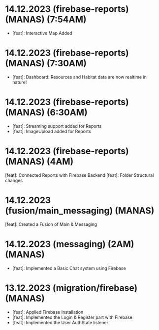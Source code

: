 # 14.12.2023 (firebase-reports) (MANAS) (7:54AM)
- [feat]: Interactive Map Added

# 14.12.2023 (firebase-reports) (MANAS) (7:30AM)
- [feat]: Dashboard: Resources and Habitat data are now realtime in nature!

# 14.12.2023 (firebase-reports) (MANAS) (6:30AM)
- [feat]: Streaming support added for Reports
- [feat]: ImageUpload added for Reports

# 14.12.2023 (firebase-reports) (MANAS) (4AM)
 [feat]: Connected Reports with Firebase Backend
  [feat]: Folder Structural changes

# 14.12.2023 (fusion/main_messaging) (MANAS)
 [feat]: Created a Fusion of Main & Messaging

# 14.12.2023 (messaging) (2AM) (MANAS)
- [feat]: Implemented a Basic Chat system using Firebase

# 13.12.2023 (migration/firebase) (MANAS)
- [feat]: Applied Firebase Installation
- [feat]: Implemented the Login & Register part with Firebase
- [feat]: Implemented the User AuthState listener